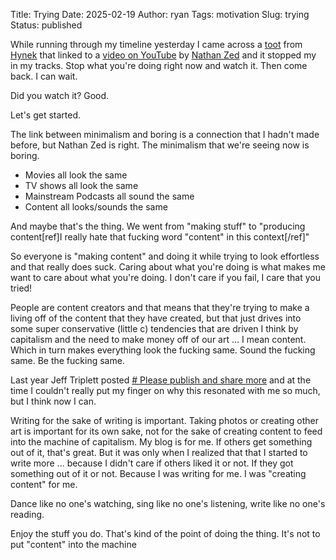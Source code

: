 Title: Trying
Date: 2025-02-19
Author: ryan
Tags: motivation
Slug: trying
Status: published

While running through my timeline yesterday I came across a [toot](https://mastodon.social/@hynek/114023978888910774) from [Hynek](https://mastodon.social/@hynek) that linked to a [video on YouTube](https://www.youtube.com/watch?v=o2jzKo1RqWU) by [Nathan Zed](https://m.youtube.com/@TheThirdPew) and it stopped my in my tracks. Stop what you're doing right now and watch it. Then come back. I can wait.

Did you watch it? Good.

Let's get started.

The link between minimalism and boring is a connection that I hadn't made before, but Nathan Zed is right. The minimalism that we're seeing now is boring.

- Movies all look the same
- TV shows all look the same
- Mainstream Podcasts all sound the same
- Content all looks/sounds the same

And maybe that's the thing. We went from "making stuff" to "producing content[ref]I really hate that fucking word "content" in this context[/ref]"

So everyone is "making content" and doing it while trying to look effortless and that really does suck. Caring about what you're doing is what makes me want to care about what you're doing. I don't care if you fail, I care that you tried!

People are content creators and that means that they're trying to make a living off of the content that they have created, but that just drives into some super conservative (little c) tendencies that are driven I think by capitalism and the need to make money off of our art ... I mean content. Which in turn makes everything look the fucking same. Sound the fucking same. Be the fucking same.

Last year Jeff Triplett posted [# Please publish and share more](https://micro.webology.dev/2024/11/02/please-publish-and-share-more/) and at the time I couldn't really put my finger on why this resonated with me so much, but I think now I can.

Writing for the sake of writing is important. Taking photos or creating other art is important for its own sake, not for the sake of creating content to feed into the machine of capitalism. My blog is for me. If others get something out of it, that's great. But it was only when I realized that that I started to write more ... because I didn't care if others liked it or not. If they got something out of it or not. Because I was writing for me. I was "creating content" for me.

Dance like no one's watching, sing like no one's listening, write like no one's reading.

Enjoy the stuff you do. That's kind of the point of doing the thing. It's not to put "content" into the machine
